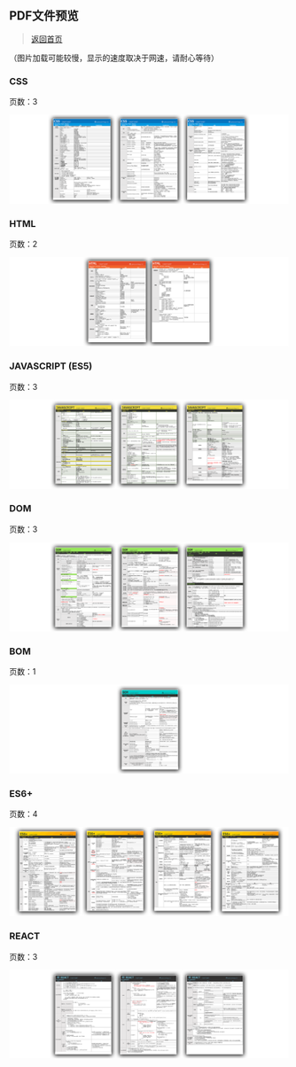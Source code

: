 ## PDF文件预览

> [返回首页](https://github.com/Hengyu-DU/Front-end-Cheatsheets ) 

（图片加载可能较慢，显示的速度取决于网速，请耐心等待）

### CSS

页数：3

![CSS](../preview/css.png)

### HTML

页数：2

![HTML](../preview/html.png)

### JAVASCRIPT (ES5)

页数：3

![JS](../preview/javascript.png)

### DOM

页数：3

![DOM](../preview/dom.png)

### BOM

页数：1

![BOM](../preview/bom.png)

### ES6+

页数：4

![ES6+](../preview/es6+.png)

### REACT

页数：3

![REACT](../preview/react.png)